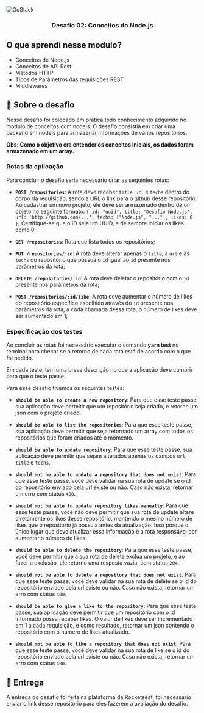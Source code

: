 <img alt="GoStack" src="https://storage.googleapis.com/golden-wind/bootcamp-gostack/header-desafios-new.png" />

<h3 align="center">
  Desafio 02: Conceitos do Node.js
</h3>

## O que aprendi nesse modulo?

 - Conceitos de Node.js 
 - Conceitos de API Rest 
 - Métodos HTTP 
 - Tipos de Parâmetros das requisições REST
 - Middlewares

## :rocket: Sobre o desafio

Nesse desafio foi colocado em pratica todo conhecimento adquirido no modulo de conceitos com nodejs. 
O desafio consistia em criar uma backend em nodejs para armazenar informações de vários repositórios.

**Obs: Como o objetivo era entender os conceitos iniciais, os dados foram armazenado em um array.**

### Rotas da aplicação

Para concluir o desafio seria necessário criar as seguintes rotas:

- **`POST /repositories`**: A rota deve receber `title`, `url` e `techs` dentro do corpo da requisição, sendo a URL o link para o github desse repositório. Ao cadastrar um novo projeto, ele deve ser armazenado dentro de um objeto no seguinte formato: `{ id: "uuid", title: 'Desafio Node.js', url: 'http://github.com/...', techs: ["Node.js", "..."], likes: 0 }`; Certifique-se que o ID seja um UUID, e de sempre iniciar os likes como 0.

- **`GET /repositories`**: Rota que lista todos os repositórios;

- **`PUT /repositories/:id`**: A rota deve alterar apenas o `title`, a `url` e as `techs` do repositório que possua o `id` igual ao `id` presente nos parâmetros da rota;

- **`DELETE /repositories/:id`**: A rota deve deletar o repositório com o `id` presente nos parâmetros da rota;

- **`POST /repositories/:id/like`**: A rota deve aumentar o número de likes do repositório específico escolhido através do `id` presente nos parâmetros da rota, a cada chamada dessa rota, o número de likes deve ser aumentado em 1;

### Específicação dos testes

Ao concluir as rotas foi necessário executar o comando **yarn test** no terminal para checar se o retorno de cada rota está de acordo com o que foi pedido.

Em cada teste, tem uma breve descrição no que a aplicação deve cumprir para que o teste passe.

Para esse desafio tivemos os seguintes testes:

-   **`should be able to create a new repository`**: Para que esse teste passe, sua aplicação deve permitir que um repositório seja criado, e retorne um json com o projeto criado.
    
-   **`should be able to list the repositories`**: Para que esse teste passe, sua aplicação deve permitir que seja retornado um array com todos os repositórios que foram criados até o momento.
    
-   **`should be able to update repository`**: Para que esse teste passe, sua aplicação deve permitir que sejam alterados apenas os campos  `url`,  `title`  e  `techs`.
    
-   **`should not be able to update a repository that does not exist`**: Para que esse teste passe, você deve validar na sua rota de update se o id do repositório enviado pela url existe ou não. Caso não exista, retornar um erro com status  `400`.
    
-   **`should not be able to update repository likes manually`**: Para que esse teste passe, você não deve permitir que sua rota de update altere diretamente os likes desse repositório, mantendo o mesmo número de likes que o repositório já possuia antes da atualização. Isso porque o único lugar que deve atualizar essa informação é a rota responsável por aumentar o número de likes.
    
-   **`should be able to delete the repository`**: Para que esse teste passe, você deve permitir que a sua rota de delete exclua um projeto, e ao fazer a exclusão, ele retorne uma resposta vazia, com status  `204`.
    
-   **`should not be able to delete a repository that does not exist`**: Para que esse teste passe, você deve validar na sua rota de delete se o id do repositório enviado pela url existe ou não. Caso não exista, retornar um erro com status  `400`.
    
-   **`should be able to give a like to the repository`**: Para que esse teste passe, sua aplicação deve permitir que um repositório com o id informado possa receber likes. O valor de likes deve ser incrementado em 1 a cada requisição, e como resultado, retornar um json contendo o repositório com o número de likes atualizado.
    
-   **`should not be able to like a repository that does not exist`**: Para que esse teste passe, você deve validar na sua rota de like se o id do repositório enviado pela url existe ou não. Caso não exista, retornar um erro com status  `400`.

## :calendar: Entrega

A entrega do desafio foi feita na plataforma da Rocketseat, foi necessário enviar o link desse repositório para eles fazerem a avaliação do desafio.

